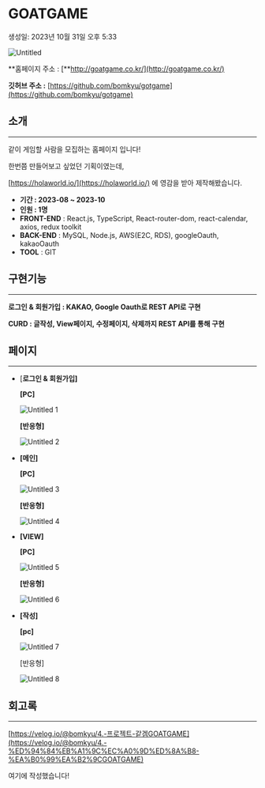 # GOATGAME

생성일: 2023년 10월 31일 오후 5:33

![Untitled](GOATGAME%205900245b032548c9aeb1c8e84ec1ca3f/Untitled.png)

**홈페이지 주소 : [**http://goatgame.co.kr/](http://goatgame.co.kr/)

**깃허브 주소 :** [https://github.com/bomkyu/gotgame](https://github.com/bomkyu/gotgame)

## 소개

---

같이 게임할 사람을 모집하는 홈페이지 입니다!

한번쯤 만들어보고 싶었던 기획이였는데,

[https://holaworld.io/](https://holaworld.io/) 에 영감을 받아 제작해봤습니다.

- **기간 : 2023-08 ~ 2023-10**
- **인원 : 1명**
- **FRONT-END** : React.js, TypeScript, React-router-dom, react-calendar, axios, redux toolkit
- **BACK-END** : MySQL, Node.js, AWS(E2C, RDS), googleOauth, kakaoOauth
- **TOOL** : GIT

## 구현기능

---

**로그인 & 회원가입 : KAKAO, Google Oauth로 REST API로 구현**

**CURD : 글작성, View페이지, 수정페이지, 삭제까지 REST API를 통해 구현**

## 페이지

---

- [**로그인 & 회원가입]**
    
    **[PC]**
    
    ![Untitled 1](https://github.com/bomkyu/gotgame/assets/128655202/97cfd899-9826-42d3-82eb-9cbd5cb8b8ec)
    
    **[반응형]**
    
    ![Untitled 2](https://github.com/bomkyu/gotgame/assets/128655202/b7e7dad6-c8db-47ae-ae52-c89da6d6f78d)
    
- **[메인]**
    
    **[PC]**
    
    ![Untitled 3](https://github.com/bomkyu/gotgame/assets/128655202/895866a4-75eb-4535-b800-8601d312f77b)
    
    **[반응형]**
    
    ![Untitled 4](https://github.com/bomkyu/gotgame/assets/128655202/07b3037e-e0f2-43e2-a72e-07d6857b4d48)
    
- **[VIEW]**
    
    **[PC]**
    
    ![Untitled 5](https://github.com/bomkyu/gotgame/assets/128655202/3826f63e-d7bd-4017-ad78-602a588a0d8b)
    
    **[반응형]**
    
    ![Untitled 6](https://github.com/bomkyu/gotgame/assets/128655202/60c6bce0-7a07-42cc-99de-858ad369ea44)
    
- **[작성]**
    
    **[pc]**
    
    ![Untitled 7](https://github.com/bomkyu/gotgame/assets/128655202/9c868707-9b50-413a-bc98-104638cd7129)
    
    [반응형]
    
    ![Untitled 8](https://github.com/bomkyu/gotgame/assets/128655202/8f0b10e5-424b-47c0-804f-b9570bf3e237)
    

## 회고록

---

[https://velog.io/@bomkyu/4.-프로젝트-같겜GOATGAME](https://velog.io/@bomkyu/4.-%ED%94%84%EB%A1%9C%EC%A0%9D%ED%8A%B8-%EA%B0%99%EA%B2%9CGOATGAME)

여기에 작성했습니다!
